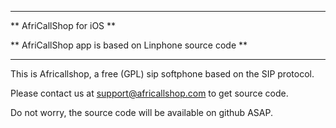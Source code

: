 ********************************
** AfriCallShop for iOS **

** AfriCallShop app is based on Linphone source code **
********************************

This is Africallshop, a free (GPL) sip softphone based on the SIP protocol.

Please contact us at support@africallshop.com to get source code.

Do not worry, the source code will be available on github ASAP.
